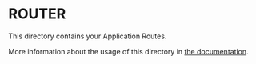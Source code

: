 # ROUTER

This directory contains your Application Routes.

More information about the usage of this directory in [the documentation](https://next.router.vuejs.org/).
